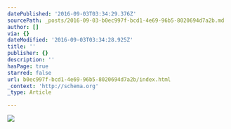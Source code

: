 ```yaml
---
datePublished: '2016-09-03T03:34:29.376Z'
sourcePath: _posts/2016-09-03-b0ec997f-bcd1-4e69-96b5-8020694d7a2b.md
author: []
via: {}
dateModified: '2016-09-03T03:34:28.925Z'
title: ''
publisher: {}
description: ''
hasPage: true
starred: false
url: b0ec997f-bcd1-4e69-96b5-8020694d7a2b/index.html
_context: 'http://schema.org'
_type: Article

---
```

![](https://the-grid-user-content.s3-us-west-2.amazonaws.com/44408b4a-cca8-42b7-89aa-4405f63fca26.jpg)